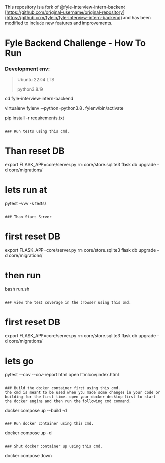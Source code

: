 This repository is a fork of @fyle-interview-intern-backend
 [https://github.com/original-username/original-repository](https://github.com/fylein/fyle-interview-intern-backend) and has been modified to include new features and improvements.

# Fyle Backend Challenge - How To  Run

### Development env: 
> Ubuntu 22.04 LTS
> 
>  python3.8.19

cd fyle-interview-intern-backend

virtualenv fylenv --python=python3.8
. fylenv/bin/activate

pip install -r requirements.txt
```

### Run tests using this cmd.
```
# Than reset DB
export FLASK_APP=core/server.py
rm core/store.sqlite3
flask db upgrade -d core/migrations/
# lets run at
pytest -vvv -s tests/
```

### Than Start Server

```
# first reset DB
export FLASK_APP=core/server.py
rm core/store.sqlite3
flask db upgrade -d core/migrations/
# then run
bash run.sh
```

### view the test coverage in the browser using this cmd.
```
# first reset DB
export FLASK_APP=core/server.py
rm core/store.sqlite3
flask db upgrade -d core/migrations/
# lets go
pytest --cov --cov-report html
open htmlcov/index.html
```

### Build the docker container first using this cmd.
the cmd is meant to be used when you made some changes in your code or building for the first time. open your docker desktop first to start the docker engine and then run the following cmd command.
```
docker compose up --build -d
```

### Run docker container using this cmd.
```
docker compose up -d
```

### Shut docker container up using this cmd.
```
docker compose down
```
